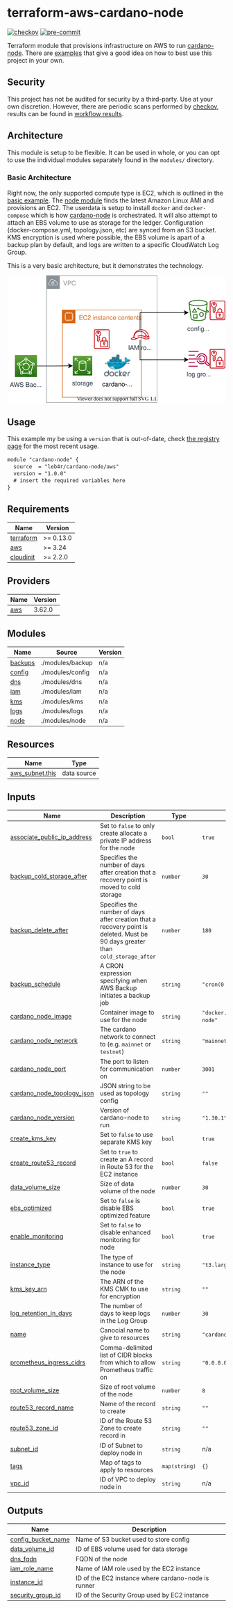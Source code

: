 # terraform-aws-cardano-node

[![checkov](https://github.com/leb4r/terraform-aws-cardano-node/actions/workflows/checkov.yml/badge.svg)](https://github.com/leb4r/terraform-aws-cardano-node/actions/workflows/checkov.yml) [![pre-commit](https://github.com/leb4r/terraform-aws-cardano-node/actions/workflows/pre-commit.yml/badge.svg)](https://github.com/leb4r/terraform-aws-cardano-node/actions/workflows/pre-commit.yml)

Terraform module that provisions infrastructure on AWS to run [cardano-node]. There are [examples](./examples) that give a good idea on how to best use this project in your own.

## Security

This project has not be audited for security by a third-party. Use at your own discretion. However, there are periodic scans performed by [checkov](https://github.com/bridgecrewio/checkov), results can be found in [workflow results](https://github.com/leb4r/terraform-aws-cardano-node/actions/workflows/checkov.yml).

## Architecture

This module is setup to be flexible. It can be used in whole, or you can opt to use the individual modules separately found in the `modules/` directory.

### Basic Architecture

Right now, the only supported compute type is EC2, which is outlined in the [basic example](./examples/basic). The [node module](./modules/node) finds the latest Amazon Linux AMI and provisions an EC2. The userdata is setup to install `docker` and `docker-compose` which is how [cardano-node] is orchestrated. It will also attempt to attach an EBS volume to use as storage for the ledger. Configuration (docker-compose.yml, topology.json, etc) are synced from an S3 bucket. KMS encryption is used where possible, the EBS volume is apart of a backup plan by default, and logs are written to a specific CloudWatch Log Group.

This is a very basic architecture, but it demonstrates the technology.

![Basic Example Architecture](./docs/basic.svg)

## Usage

This example my be using a `version` that is out-of-date, check [the registry page](https://registry.terraform.io/modules/leb4r/cardano-node/aws/latest) for the most recent usage.

```hcl
module "cardano-node" {
  source  = "leb4r/cardano-node/aws"
  version = "1.0.0"
  # insert the required variables here
}
```

<!-- references -->
[cardano-node]: https://github.com/input-output-hk/cardano-node

<!-- BEGINNING OF PRE-COMMIT-TERRAFORM DOCS HOOK -->
## Requirements

| Name | Version |
|------|---------|
| <a name="requirement_terraform"></a> [terraform](#requirement\_terraform) | >= 0.13.0 |
| <a name="requirement_aws"></a> [aws](#requirement\_aws) | >= 3.24 |
| <a name="requirement_cloudinit"></a> [cloudinit](#requirement\_cloudinit) | >= 2.2.0 |

## Providers

| Name | Version |
|------|---------|
| <a name="provider_aws"></a> [aws](#provider\_aws) | 3.62.0 |

## Modules

| Name | Source | Version |
|------|--------|---------|
| <a name="module_backups"></a> [backups](#module\_backups) | ./modules/backup | n/a |
| <a name="module_config"></a> [config](#module\_config) | ./modules/config | n/a |
| <a name="module_dns"></a> [dns](#module\_dns) | ./modules/dns | n/a |
| <a name="module_iam"></a> [iam](#module\_iam) | ./modules/iam | n/a |
| <a name="module_kms"></a> [kms](#module\_kms) | ./modules/kms | n/a |
| <a name="module_logs"></a> [logs](#module\_logs) | ./modules/logs | n/a |
| <a name="module_node"></a> [node](#module\_node) | ./modules/node | n/a |

## Resources

| Name | Type |
|------|------|
| [aws_subnet.this](https://registry.terraform.io/providers/hashicorp/aws/latest/docs/data-sources/subnet) | data source |

## Inputs

| Name | Description | Type | Default | Required |
|------|-------------|------|---------|:--------:|
| <a name="input_associate_public_ip_address"></a> [associate\_public\_ip\_address](#input\_associate\_public\_ip\_address) | Set to `false` to only create allocate a private IP address for the node | `bool` | `true` | no |
| <a name="input_backup_cold_storage_after"></a> [backup\_cold\_storage\_after](#input\_backup\_cold\_storage\_after) | Specifies the number of days after creation that a recovery point is moved to cold storage | `number` | `30` | no |
| <a name="input_backup_delete_after"></a> [backup\_delete\_after](#input\_backup\_delete\_after) | Specifies the number of days after creation that a recovery point is deleted. Must be 90 days greater than `cold_storage_after` | `number` | `180` | no |
| <a name="input_backup_schedule"></a> [backup\_schedule](#input\_backup\_schedule) | A CRON expression specifying when AWS Backup initiates a backup job | `string` | `"cron(0 12 * * ? *)"` | no |
| <a name="input_cardano_node_image"></a> [cardano\_node\_image](#input\_cardano\_node\_image) | Container image to use for the node | `string` | `"docker.io/inputoutput/cardano-node"` | no |
| <a name="input_cardano_node_network"></a> [cardano\_node\_network](#input\_cardano\_node\_network) | The cardano network to connect to (e.g. `mainnet` or `testnet`) | `string` | `"mainnet"` | no |
| <a name="input_cardano_node_port"></a> [cardano\_node\_port](#input\_cardano\_node\_port) | The port to listen for communication on | `number` | `3001` | no |
| <a name="input_cardano_node_topology_json"></a> [cardano\_node\_topology\_json](#input\_cardano\_node\_topology\_json) | JSON string to be used as topology config | `string` | `""` | no |
| <a name="input_cardano_node_version"></a> [cardano\_node\_version](#input\_cardano\_node\_version) | Version of cardano-node to run | `string` | `"1.30.1"` | no |
| <a name="input_create_kms_key"></a> [create\_kms\_key](#input\_create\_kms\_key) | Set to `false` to use separate KMS key | `bool` | `true` | no |
| <a name="input_create_route53_record"></a> [create\_route53\_record](#input\_create\_route53\_record) | Set to `true` to create an A record in Route 53 for the EC2 instance | `bool` | `false` | no |
| <a name="input_data_volume_size"></a> [data\_volume\_size](#input\_data\_volume\_size) | Size of data volume of the node | `number` | `30` | no |
| <a name="input_ebs_optimized"></a> [ebs\_optimized](#input\_ebs\_optimized) | Set to `false` is disable EBS optimized feature | `bool` | `true` | no |
| <a name="input_enable_monitoring"></a> [enable\_monitoring](#input\_enable\_monitoring) | Set to `false` to disable enhanced monitoring for node | `bool` | `true` | no |
| <a name="input_instance_type"></a> [instance\_type](#input\_instance\_type) | The type of instance to use for the node | `string` | `"t3.large"` | no |
| <a name="input_kms_key_arn"></a> [kms\_key\_arn](#input\_kms\_key\_arn) | The ARN of the KMS CMK to use for encryption | `string` | `""` | no |
| <a name="input_log_retention_in_days"></a> [log\_retention\_in\_days](#input\_log\_retention\_in\_days) | The number of days to keep logs in the Log Group | `number` | `30` | no |
| <a name="input_name"></a> [name](#input\_name) | Canocial name to give to resources | `string` | `"cardano-node"` | no |
| <a name="input_prometheus_ingress_cidrs"></a> [prometheus\_ingress\_cidrs](#input\_prometheus\_ingress\_cidrs) | Comma-delimited list of CIDR blocks from which to allow Prometheus traffic on | `string` | `"0.0.0.0/0"` | no |
| <a name="input_root_volume_size"></a> [root\_volume\_size](#input\_root\_volume\_size) | Size of root volume of the node | `number` | `8` | no |
| <a name="input_route53_record_name"></a> [route53\_record\_name](#input\_route53\_record\_name) | Name of the record to create | `string` | `""` | no |
| <a name="input_route53_zone_id"></a> [route53\_zone\_id](#input\_route53\_zone\_id) | ID of the Route 53 Zone to create record in | `string` | `""` | no |
| <a name="input_subnet_id"></a> [subnet\_id](#input\_subnet\_id) | ID of Subnet to deploy node in | `string` | n/a | yes |
| <a name="input_tags"></a> [tags](#input\_tags) | Map of tags to apply to resources | `map(string)` | `{}` | no |
| <a name="input_vpc_id"></a> [vpc\_id](#input\_vpc\_id) | ID of VPC to deploy node in | `string` | n/a | yes |

## Outputs

| Name | Description |
|------|-------------|
| <a name="output_config_bucket_name"></a> [config\_bucket\_name](#output\_config\_bucket\_name) | Name of S3 bucket used to store config |
| <a name="output_data_volume_id"></a> [data\_volume\_id](#output\_data\_volume\_id) | ID of EBS volume used for data storage |
| <a name="output_dns_fqdn"></a> [dns\_fqdn](#output\_dns\_fqdn) | FQDN of the node |
| <a name="output_iam_role_name"></a> [iam\_role\_name](#output\_iam\_role\_name) | Name of IAM role used by the EC2 instance |
| <a name="output_instance_id"></a> [instance\_id](#output\_instance\_id) | ID of the EC2 instance where cardano-node is runner |
| <a name="output_security_group_id"></a> [security\_group\_id](#output\_security\_group\_id) | ID of the Security Group used by EC2 instance |
<!-- END OF PRE-COMMIT-TERRAFORM DOCS HOOK -->
